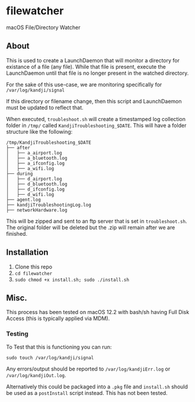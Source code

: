 # filewatcher
macOS File/Directory Watcher

## About

This is used to create a LaunchDaemon that will monitor a directory for existance of a file (any file). While that file is present, execute the LaunchDaemon until that file is no longer present in the watched directory. 

For the sake of this use-case, we are monitoring specifically for `/var/log/kandji/signal`

If this directory or filename change, then this script and LaunchDaemon must be updated to reflect that. 

When executed, `troubleshoot.sh` will create a timestamped log collection folder in `/tmp/` called `KandjiTroubleshooting_$DATE`. This will have a folder structure like the following:

```
/tmp/KandjiTroubleshooting_$DATE
├── after
│   ├── a_airport.log
│   ├── a_bluetooth.log
│   ├── a_ifconfig.log
│   ├── a_wifi.log
├── during
│   ├── d_airport.log
│   ├── d_bluetooth.log
│   ├── d_ifconfig.log
│   ├── d_wifi.log
├── agent.log
├── kandjiTroubleshootingLog.log
├── networkHardware.log
```

This will be zipped and sent to an ftp server that is set in `troubleshoot.sh`. The original folder will be deleted but the .zip will remain after we are finished. 

## Installation

1. Clone this repo
2. `cd filewatcher`
3. `sudo chmod +x install.sh; sudo ./install.sh`

## Misc.

This process has been tested on macOS 12.2 with bash/sh having Full Disk Access (this is typically applied via MDM).

### Testing
To Test that this is functioning you can run:

`sudo touch /var/log/kandji/signal`

Any errors/output should be reported to `/var/log/kandjiErr.log` or `/var/log/kandjiOut.log`. 

Alternatively this could be packaged into a `.pkg` file and `install.sh` should be used as a `postInstall` script instead. This has not been tested. 

